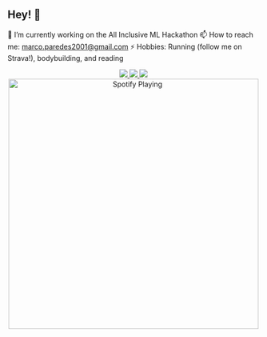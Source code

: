 ## Hey! 👋
🔭 I’m currently working on the All Inclusive ML Hackathon
📫 How to reach me: marco.paredes2001@gmail.com
⚡ Hobbies: Running (follow me on Strava!), bodybuilding, and reading

<div align="center">
  <a href="[https://www.instagram.com/marc.pared/](https://www.instagram.com/marc.pared/)">
      <img src="https://img.shields.io/badge/Instagram-E4405F?style=for-the-badge&logo=instagram&logoColor=white">
  </a>
  
  <a href="https://twitter.com/marco_pared">
    <img src="https://img.shields.io/badge/Twitter-1DA1F2?style=for-the-badge&logo=twitter&logoColor=white">
  </a>

  <a href="https://strava.com/athletes/107116948">
    <img src="https://img.shields.io/static/v1?style=for-the-badge&message=Strava&color=FC4C02&logo=Strava&logoColor=FFFFFF&label=">
  </a>
</div>

<div align="center"> 
    <a href="https://open.spotify.com/user/momoparedes">   
       <img src="https://novatorem-black-beta.vercel.app/api/spotify.py"  align="center" alt="Spotify Playing" width="500"  />
    </a>
</div>

[Twitter]: https://twitter.com/marco_pared
[Instagram]: https://www.instagram.com/marc.pared
[LinkedIn]: https://www.linkedin.com/in/ma-parede/
